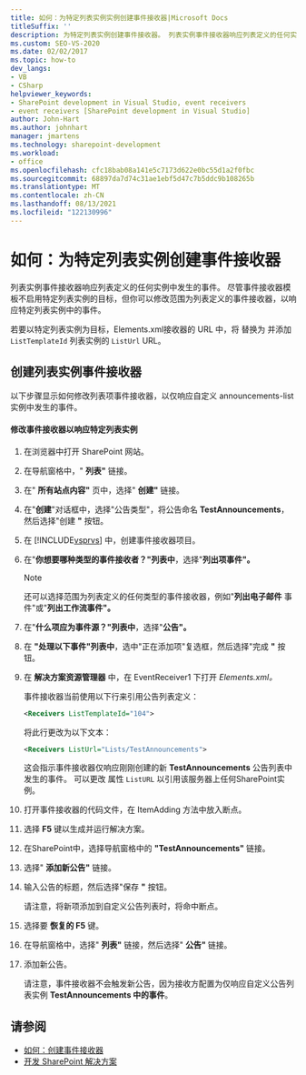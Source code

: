 ```yaml
---
title: 如何：为特定列表实例实例创建事件接收器|Microsoft Docs
titleSuffix: ''
description: 为特定列表实例创建事件接收器。 列表实例事件接收器响应列表定义的任何实例中发生的事件。
ms.custom: SEO-VS-2020
ms.date: 02/02/2017
ms.topic: how-to
dev_langs:
- VB
- CSharp
helpviewer_keywords:
- SharePoint development in Visual Studio, event receivers
- event receivers [SharePoint development in Visual Studio]
author: John-Hart
ms.author: johnhart
manager: jmartens
ms.technology: sharepoint-development
ms.workload:
- office
ms.openlocfilehash: cfc18bab08a141e5c7173d622e0bc55d1a2f0fbc
ms.sourcegitcommit: 68897da7d74c31ae1ebf5d47c7b5ddc9b108265b
ms.translationtype: MT
ms.contentlocale: zh-CN
ms.lasthandoff: 08/13/2021
ms.locfileid: "122130996"
---
```

# <a name="how-to-create-an-event-receiver-for-a-specific-list-instance"></a>如何：为特定列表实例创建事件接收器
  列表实例事件接收器响应列表定义的任何实例中发生的事件。 尽管事件接收器模板不启用特定列表实例的目标，但你可以修改范围为列表定义的事件接收器，以响应特定列表实例中的事件。

 若要以特定列表实例为目标，Elements.xml接收器的 URL 中，将 替换为 并添加 `ListTemplateId` 列表实例的 `ListUrl` URL。

## <a name="create-a-list-instance-event-receiver"></a>创建列表实例事件接收器
 以下步骤显示如何修改列表项事件接收器，以仅响应自定义 announcements-list 实例中发生的事件。

#### <a name="to-modify-an-event-receiver-to-respond-to-a-specific-list-instance"></a>修改事件接收器以响应特定列表实例

1. 在浏览器中打开 SharePoint 网站。

2. 在导航窗格中，" **列表"** 链接。

3. 在" **所有站点内容"** 页中，选择" **创建"** 链接。

4. 在"**创建**"对话框中，选择"公告类型"，将公告命名 **TestAnnouncements**，然后选择"创建 **"** 按钮。

5. 在 [!INCLUDE[vsprvs](../sharepoint/includes/vsprvs-md.md)] 中，创建事件接收器项目。

6. 在"**你想要哪种类型的事件接收者？"列表中**，选择"**列出项事件"。**

    > [!NOTE]
    > 还可以选择范围为列表定义的任何类型的事件接收器，例如"**列出电子邮件** 事件"或"**列出工作流事件"。**

7. 在"**什么项应为事件源？"列表中**，选择"**公告"。**

8. 在 **"处理以下事件"列表中**，选中"正在添加项"复选框，然后选择"完成 **"** 按钮。

9. 在 **解决方案资源管理器** 中，在 EventReceiver1 下打开 *Elements.xml。*

     事件接收器当前使用以下行来引用公告列表定义：

    ```xml
    <Receivers ListTemplateId="104">
    ```

     将此行更改为以下文本：

    ```xml
    <Receivers ListUrl="Lists/TestAnnouncements">
    ```

     这会指示事件接收器仅响应刚刚创建的新 **TestAnnouncements** 公告列表中发生的事件。 可以更改 属性 `ListURL` 以引用该服务器上任何SharePoint实例。

10. 打开事件接收器的代码文件，在 ItemAdding 方法中放入断点。

11. 选择 **F5** 键以生成并运行解决方案。

12. 在SharePoint中，选择导航窗格中的 **"TestAnnouncements"** 链接。

13. 选择" **添加新公告"** 链接。

14. 输入公告的标题，然后选择"保存 **"** 按钮。

     请注意，将新项添加到自定义公告列表时，将命中断点。

15. 选择要 **恢复的 F5** 键。

16. 在导航窗格中，选择" **列表"** 链接，然后选择" **公告"** 链接。

17. 添加新公告。

     请注意，事件接收器不会触发新公告，因为接收方配置为仅响应自定义公告列表实例 **TestAnnouncements 中的事件**。

## <a name="see-also"></a>请参阅
- [如何：创建事件接收器](../sharepoint/how-to-create-an-event-receiver.md)
- [开发 SharePoint 解决方案](../sharepoint/developing-sharepoint-solutions.md)
